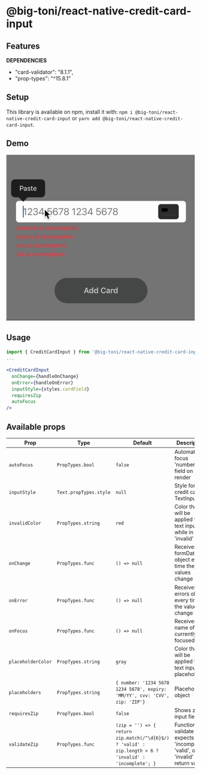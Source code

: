 # @big-toni/react-native-credit-card-input

## Features

**DEPENDENCIES**

- "card-validator": "8.1.1",
- "prop-types": "^15.8.1"

## Setup

This library is available on npm, install it with: `npm i @big-toni/react-native-credit-card-input` or `yarn add @big-toni/react-native-credit-card-input`.

## Demo

![Alt Text](https://github.com/big-toni/react-native-credit-card-input/raw/main/react-native-credit-card-input.gif 'react-native-credit-card-input')

## Usage

```js
import { CreditCardInput } from '@big-toni/react-native-credit-card-input';
...

```

```jsx
<CreditCardInput
  onChange={handleOnChange}
  onError={handleOnError}
  inputStyle={styles.cardField}
  requiresZip
  autoFocus
/>
```

## Available props

| **Prop**           | **Type**               | **Default**                                                                                            | **Description**                                                                       |
| ------------------ | ---------------------- | ------------------------------------------------------------------------------------------------------ | ------------------------------------------------------------------------------------- |
| `autoFocus`        | `PropTypes.bool`       | `false`                                                                                                | Automatically focus 'number' field on render                                          |
| `inputStyle`       | `Text.propTypes.style` | `null`                                                                                                 | Style for credit card's TextInput                                                     |
| `invalidColor`     | `PropTypes.string`     | `red`                                                                                                  | Color that will be applied for text input while in 'invalid' state                    |
| `onChange`         | `PropTypes.func`       | `() => null`                                                                                           | Receives a formData object every time the values change                               |
| `onError`          | `PropTypes.func`       | `() => null`                                                                                           | Receives an errors object every time the values change                                |
| `onFocus`          | `PropTypes.func`       | `() => null`                                                                                           | Receives the name of currently focused field                                          |
| `placeholderColor` | `PropTypes.string`     | `gray`                                                                                                 | Color that will be applied for text input placeholder                                 |
| `placeholders`     | `PropTypes.string`     | `{ number: '1234 5678 1234 5678', expiry: 'MM/YY', cvv: 'CVV', zip: 'ZIP'}`                            | Placeholders object                                                                   |
| `requiresZip`      | `PropTypes.bool`       | `false`                                                                                                | Shows zip input field                                                                 |
| `validateZip`      | `PropTypes.func`       | `(zip = '') => { return zip.match(/^\d{6}$/) ? 'valid' : zip.length > 6 ? 'invalid' : 'incomplete'; }` | Function to validate ZIP, expects 'incomplete', 'valid', or 'invalid' as return value |
